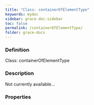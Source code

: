 ```yaml
---
title: "Class: containerOfElementType"
keywords: mydoc
sidebar: grace-doc-sidebar
toc: false
permalink: /containerOfElementType/
folder: grace-docs
---
```


### Definition
Class: containerOfElementType  

### Description
Not currently available...  

### Properties
  
